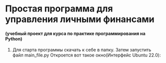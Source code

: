 # Простая программа для управления личными финансами
#### (учебный проект для курса по практике программирования на Python)

1) Для старта программы скачать к себе в папку. Затем запустить файл main_file.py
Откроется вот такое окно(Интерфейс Ubuntu 22.0):

